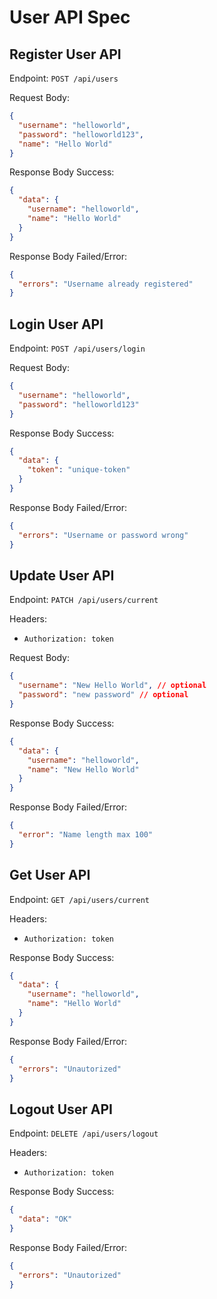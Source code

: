 # User API Spec

## Register User API

Endpoint: `POST /api/users`

Request Body:

```json
{
  "username": "helloworld",
  "password": "helloworld123",
  "name": "Hello World"
}
```

Response Body Success:

```json
{
  "data": {
    "username": "helloworld",
    "name": "Hello World"
  }
}
```

Response Body Failed/Error:

```json
{
  "errors": "Username already registered"
}
```

## Login User API

Endpoint: `POST /api/users/login`

Request Body:

```json
{
  "username": "helloworld",
  "password": "helloworld123"
}
```

Response Body Success:

```json
{
  "data": {
    "token": "unique-token"
  }
}
```

Response Body Failed/Error:

```json
{
  "errors": "Username or password wrong"
}
```

## Update User API

Endpoint: `PATCH /api/users/current`

Headers:

- `Authorization: token`

Request Body:

```json
{
  "username": "New Hello World", // optional
  "password": "new password" // optional
}
```

Response Body Success:

```json
{
  "data": {
    "username": "helloworld",
    "name": "New Hello World"
  }
}
```

Response Body Failed/Error:

```json
{
  "error": "Name length max 100"
}
```

## Get User API

Endpoint: `GET /api/users/current`

Headers:

- `Authorization: token`

Response Body Success:

```json
{
  "data": {
    "username": "helloworld",
    "name": "Hello World"
  }
}
```

Response Body Failed/Error:

```json
{
  "errors": "Unautorized"
}
```

## Logout User API

Endpoint: `DELETE /api/users/logout`

Headers:

- `Authorization: token`

Response Body Success:

```json
{
  "data": "OK"
}
```

Response Body Failed/Error:

```json
{
  "errors": "Unautorized"
}
```
